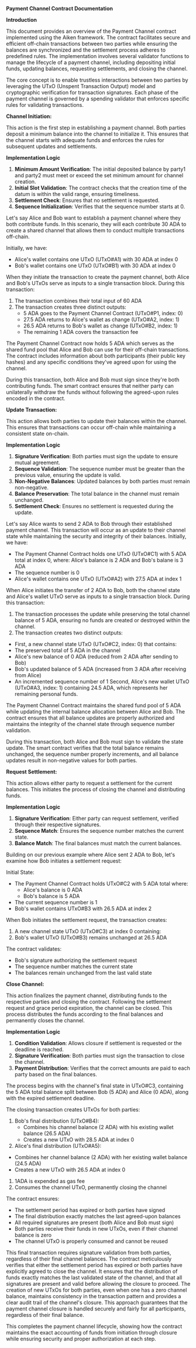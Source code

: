 **Payment Channel Contract Documentation**

**Introduction**

This document provides an overview of the Payment Channel contract implemented using the Aiken framework. The contract facilitates secure and efficient off-chain transactions between two parties while ensuring the balances are synchronized and the settlement process adheres to predefined rules. The implementation involves several validator functions to manage the lifecycle of a payment channel, including depositing initial funds, updating balances, requesting settlements, and closing the channel.

The core concept is to enable trustless interactions between two parties by leveraging the UTxO (Unspent Transaction Output) model and cryptographic verification for transaction signatures. Each phase of the payment channel is governed by a spending validator that enforces specific rules for validating transactions.

**Channel Initiation:**

This action is the first step in establishing a payment channel. Both parties deposit a minimum balance into the channel to initialize it. This ensures that the channel starts with adequate funds and enforces the rules for subsequent updates and settlements.

**Implementation Logic**

1. **Minimum Amount Verification**: The initial deposited balance by party1 and party2 must meet or exceed the set minimum amount for channel creation.
2. **Initial Slot Validation**: The contract checks that the creation time of the datum is within the valid range, ensuring timeliness.
3. **Settlement Check**: Ensures that no settlement is requested.
4. **Sequence Initialization**: Verifies that the sequence number starts at 0.

Let's say Alice and Bob want to establish a payment channel where they both contribute funds. In this scenario, they will each contribute 30 ADA to create a shared channel that allows them to conduct multiple transactions off-chain.

Initially, we have:

- Alice's wallet contains one UTxO (UTxO#A1) with 30 ADA at index 0
- Bob's wallet contains one UTxO (UTxO#B1) with 30 ADA at index 0

When they initiate the transaction to create the payment channel, both Alice and Bob's UTxOs serve as inputs to a single transaction block. During this transaction:

1. The transaction combines their total input of 60 ADA
2. The transaction creates three distinct outputs:
    - 5 ADA goes to the Payment Channel Contract (UTxO#P1, index: 0)
    - 27.5 ADA returns to Alice's wallet as change (UTxO#A2, index: 1)
    - 26.5 ADA returns to Bob's wallet as change (UTxO#B2, index: 1)
    - The remaining 1 ADA covers the transaction fee

The Payment Channel Contract now holds 5 ADA which serves as the shared fund pool that Alice and Bob can use for their off-chain transactions. The contract includes information about both participants (their public key hashes) and any specific conditions they've agreed upon for using the channel.

During this transaction, both Alice and Bob must sign since they're both contributing funds. The smart contract ensures that neither party can unilaterally withdraw the funds without following the agreed-upon rules encoded in the contract.

**Update Transaction:**

This action allows both parties to update their balances within the channel. This ensures that transactions can occur off-chain while maintaining a consistent state on-chain.

**Implementation Logic**

1. **Signature Verification**: Both parties must sign the update to ensure mutual agreement.
2. **Sequence Validation**: The sequence number must be greater than the previous value, ensuring the update is valid.
3. **Non-Negative Balances**: Updated balances by both parties must remain non-negative.
4. **Balance Preservation**: The total balance in the channel must remain unchanged.
5. **Settlement Check**: Ensures no settlement is requested during the update.

Let's say Alice wants to send 2 ADA to Bob through their established payment channel. This transaction will occur as an update to their channel state while maintaining the security and integrity of their balances. Initially, we have:

- The Payment Channel Contract holds one UTxO (UTxO#C1) with 5 ADA total at index 0, where: Alice's balance is 2 ADA and Bob's balane is 3 ADA
- The sequence number is 0
- Alice's wallet contains one UTxO (UTxO#A2) with 27.5 ADA at index 1

When Alice initiates the transfer of 2 ADA to Bob, both the channel state and Alice's wallet UTxO serve as inputs to a single transaction block. During this transaction:

1. The transaction processes the update while preserving the total channel balance of 5 ADA, ensuring no funds are created or destroyed within the channel.
2. The transaction creates two distinct outputs:
- First, a new channel state UTxO (UTxO#C2, index: 0) that contains:
- The preserved total of 5 ADA in the channel
- Alice's new balance of 0 ADA (reduced from 2 ADA after sending to Bob)
- Bob's updated balance of 5 ADA (increased from 3 ADA after receiving from Alice)
- An incremented sequence number of 1 Second, Alice's new wallet UTxO (UTxO#A3, index: 1) containing 24.5 ADA, which represents her remaining personal funds.

The Payment Channel Contract maintains the shared fund pool of 5 ADA while updating the internal balance allocation between Alice and Bob. The contract ensures that all balance updates are properly authorized and maintains the integrity of the channel state through sequence number validation.

During this transaction, both Alice and Bob must sign to validate the state update. The smart contract verifies that the total balance remains unchanged, the sequence number properly increments, and all balance updates result in non-negative values for both parties.

**Request Settlement:**

This action allows either party to request a settlement for the current balances. This initiates the process of closing the channel and distributing funds.

**Implementation Logic**

1. **Signature Verification**: Either party can request settlement, verified through their respective signatures.
2. **Sequence Match**: Ensures the sequence number matches the current state.
3. **Balance Match**: The final balances must match the current balances.

Building on our previous example where Alice sent 2 ADA to Bob, let's examine how Bob initiates a settlement request:

Initial State:

- The Payment Channel Contract holds UTxO#C2 with 5 ADA total where:
    - Alice's balance is 0 ADA
    - Bob's balance is 5 ADA
- The current sequence number is 1
- Bob's wallet contains UTxO#B3 with 26.5 ADA at index 2

When Bob initiates the settlement request, the transaction creates:

1. A new channel state UTxO (UTxO#C3) at index 0 containing:
2. Bob's wallet UTxO (UTxO#B3) remains unchanged at 26.5 ADA

The contract validates:

- Bob's signature authorizing the settlement request
- The sequence number matches the current state
- The balances remain unchanged from the last valid state

**Close Channel:**

This action finalizes the payment channel, distributing funds to the respective parties and closing the contract. Following the settlement request and grace period expiration, the channel can be closed. This process distributes the funds according to the final balances and permanently closes the channel.

**Implementation Logic**

1. **Condition Validation**: Allows closure if settlement is requested or the deadline is reached.
2. **Signature Verification**: Both parties must sign the transaction to close the channel.
3. **Payment Distribution**: Verifies that the correct amounts are paid to each party based on the final balances.

The process begins with the channel's final state in UTxO#C3, containing the 5 ADA total balance split between Bob (5 ADA) and Alice (0 ADA), along with the expired settlement deadline.

The closing transaction creates UTxOs for both parties:

1. Bob's final distribution (UTxO#B4):
    - Combines his channel balance (2 ADA) with his existing wallet balance (26.5 ADA)
    - Creates a new UTxO with 28.5 ADA at index 0
2. Alice's final distribution (UTxO#A5):
- Combines her channel balance (2 ADA) with her existing wallet balance (24.5 ADA)
- Creates a new UTxO with 26.5 ADA at index 0
1. 1ADA is expended as gas fee
2. Consumes the channel UTxO, permanently closing the channel

The contract ensures:

- The settlement period has expired or both parties have signed
- The final distribution exactly matches the last agreed-upon balances
- All required signatures are present (both Alice and Bob must sign)
- Both parties receive their funds in new UTxOs, even if their channel balance is zero
- The channel UTxO is properly consumed and cannot be reused

This final transaction requires signature validation from both parties, regardless of their final channel balances. The contract meticulously verifies that either the settlement period has expired or both parties have explicitly agreed to close the channel. It ensures that the distribution of funds exactly matches the last validated state of the channel, and that all signatures are present and valid before allowing the closure to proceed. The creation of new UTxOs for both parties, even when one has a zero channel balance, maintains consistency in the transaction pattern and provides a clear audit trail of the channel's closure. This approach guarantees that the payment channel closure is handled securely and fairly for all participants, regardless of their final balance.

This completes the payment channel lifecycle, showing how the contract maintains the exact accounting of funds from initiation through closure while ensuring security and proper authorization at each step.